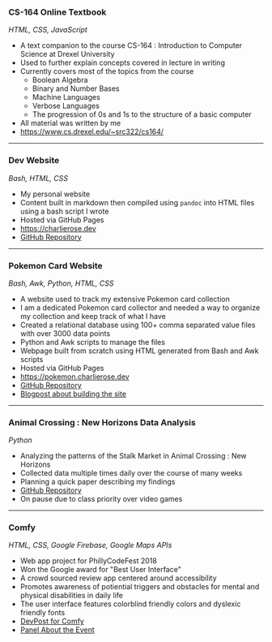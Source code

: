 <h3 class="pr">CS-164 Online Textbook</h3>

_HTML, CSS, JavaScript_

* A text companion to the course CS-164 : Introduction to Computer Science
	at Drexel University
* Used to further explain concepts covered in lecture in writing
* Currently covers most of the topics from the course
	* Boolean Algebra
	* Binary and Number Bases
	* Machine Languages
	* Verbose Languages
	* The progression of 0s and 1s to the structure of a basic computer
* All material was written by me
* <https://www.cs.drexel.edu/~src322/cs164/>

---

<h3 class="po">Dev Website</h3>

_Bash, HTML, CSS_

* My personal website
* Content built in markdown then compiled using `pandoc` into HTML files
	using a bash script I wrote
* Hosted via GitHub Pages
* <https://charlierose.dev>
* [GitHub Repository](https://github.com/charlierosec/dev-website)

---

<h3 class="py">Pokemon Card Website</h3>

_Bash, Awk, Python, HTML, CSS_

* A website used to track my extensive Pokemon card collection
* I am a dedicated Pokemon card collector and needed a way to organize my collection
	and keep track of what I have
* Created a relational database using 100+ comma separated value files with over 
    3000 data points
* Python and Awk scripts to manage the files
* Webpage built from scratch using HTML generated from Bash and Awk scripts
* Hosted via GitHub Pages
* <https://pokemon.charlierose.dev>
* [GitHub Repository](https://github.com/charlierosec/pokemoncards)
* [Blogpost about building the site](blogposts/2020-06-25_pokemon.html)

--- 

<h3 class="pg">Animal Crossing : New Horizons Data Analysis</h3>

_Python_

* Analyzing the patterns of the Stalk Market in Animal Crossing : New Horizons
* Collected data multiple times daily over the course of many weeks
* Planning a quick paper describing my findings
* [GitHub Repository](https://github.com/charlierosec/animalcrossingresearch)
* On pause due to class priority over video games

---

<h3 class="pb">Comfy</h3>

_HTML, CSS, Google Firebase, Google Maps APIs_

* Web app project for PhillyCodeFest 2018
* Won the Google award for "Best User Interface"
* A crowd sourced review app centered around accessibility
* Promotes awareness of potiential triggers and obstacles for mental and 
	physical disabilities in daily life
* The user interface features colorblind friendly colors and dyslexic friendly
	fonts
* [DevPost for Comfy](https://devpost.com/software/comfy)
* [Panel About the Event](https://youtube.com/watch?v=tjkdmh-cfTw)

